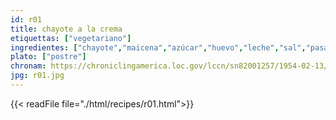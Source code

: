 ```yaml
---
id: r01
title: chayote a la crema
etiquettas: ["vegetariano"]
ingredientes: ["chayote","maicena","azúcar","huevo","leche","sal","pasas","mantequilla","polvo de galletas"]
plato: ["postre"]
chronam: https://chroniclingamerica.loc.gov/lccn/sn82001257/1954-02-13/ed-1/seq-4/
jpg: r01.jpg
---
```


{{< readFile file="./html/recipes/r01.html">}}